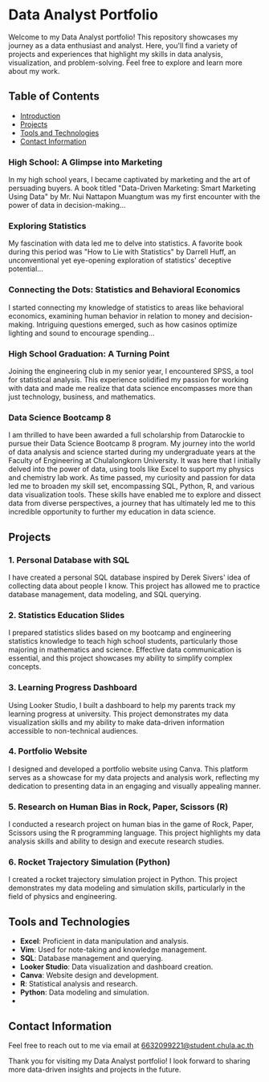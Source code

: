 # Data Analyst Portfolio

Welcome to my Data Analyst portfolio! This repository showcases my journey as a data enthusiast and analyst. Here, you'll find a variety of projects and experiences that highlight my skills in data analysis, visualization, and problem-solving. Feel free to explore and learn more about my work.

## Table of Contents
- [Introduction](#introduction)
- [Projects](#projects)
- [Tools and Technologies](#tools-and-technologies)
- [Contact Information](#contact-information)

### High School: A Glimpse into Marketing
In my high school years, I became captivated by marketing and the art of persuading buyers. A book titled "Data-Driven Marketing: Smart Marketing Using Data" by Mr. Nui Nattapon Muangtum was my first encounter with the power of data in decision-making...

### Exploring Statistics
My fascination with data led me to delve into statistics. A favorite book during this period was "How to Lie with Statistics" by Darrell Huff, an unconventional yet eye-opening exploration of statistics' deceptive potential...

### Connecting the Dots: Statistics and Behavioral Economics
I started connecting my knowledge of statistics to areas like behavioral economics, examining human behavior in relation to money and decision-making. Intriguing questions emerged, such as how casinos optimize lighting and sound to encourage spending...

### High School Graduation: A Turning Point
Joining the engineering club in my senior year, I encountered SPSS, a tool for statistical analysis. This experience solidified my passion for working with data and made me realize that data science encompasses more than just technology, business, and mathematics.

### Data Science Bootcamp 8 
I am thrilled to have been awarded a full scholarship from Datarockie to pursue their Data Science Bootcamp 8 program. My journey into the world of data analysis and science started during my undergraduate years at the Faculty of Engineering at Chulalongkorn University. It was here that I initially delved into the power of data, using tools like Excel to support my physics and chemistry lab work. As time passed, my curiosity and passion for data led me to broaden my skill set, encompassing SQL, Python, R, and various data visualization tools. These skills have enabled me to explore and dissect data from diverse perspectives, a journey that has ultimately led me to this incredible opportunity to further my education in data science.

## Projects
### 1. Personal Database with SQL
I have created a personal SQL database inspired by Derek Sivers' idea of collecting data about people I know. This project has allowed me to practice database management, data modeling, and SQL querying.

### 2. Statistics Education Slides
I prepared statistics slides based on my bootcamp and engineering statistics knowledge to teach high school students, particularly those majoring in mathematics and science. Effective data communication is essential, and this project showcases my ability to simplify complex concepts.

### 3. Learning Progress Dashboard
Using Looker Studio, I built a dashboard to help my parents track my learning progress at university. This project demonstrates my data visualization skills and my ability to make data-driven information accessible to non-technical audiences.

### 4. Portfolio Website
I designed and developed a portfolio website using Canva. This platform serves as a showcase for my data projects and analysis work, reflecting my dedication to presenting data in an engaging and visually appealing manner.

### 5. Research on Human Bias in Rock, Paper, Scissors (R)
I conducted a research project on human bias in the game of Rock, Paper, Scissors using the R programming language. This project highlights my data analysis skills and ability to design and execute research studies.

### 6. Rocket Trajectory Simulation (Python)
I created a rocket trajectory simulation project in Python. This project demonstrates my data modeling and simulation skills, particularly in the field of physics and engineering.

## Tools and Technologies
- **Excel**: Proficient in data manipulation and analysis.
- **Vim**: Used for note-taking and knowledge management.
- **SQL**: Database management and querying.
- **Looker Studio**: Data visualization and dashboard creation.
- **Canva**: Website design and development.
- **R**: Statistical analysis and research.
- **Python**: Data modeling and simulation.
- 
## Contact Information
Feel free to reach out to me via email at 6632099221@student.chula.ac.th

Thank you for visiting my Data Analyst portfolio! I look forward to sharing more data-driven insights and projects in the future.
